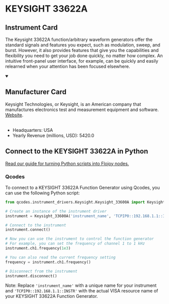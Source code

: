 
# KEYSIGHT 33622A

## Instrument Card

The Keysight 33622A function/arbitrary waveform generators offer the standard signals and features you expect, such as modulation, sweep, and burst. However, it also provides features that give you the capabilities and flexibility you need to get your job done quickly, no matter how complex. An intuitive front-panel user interface, for example, can be quickly and easily relearned when your attention has been focused elsewhere.

<details open>
<summary><h2>Manufacturer Card</h2></summary>
Keysight Technologies, or Keysight, is an American company that manufactures electronics test and measurement equipment and software. <a href=https://www.keysight.com/us/en/home.html>Website</a>.
<br><br>
<ul>
  <li>Headquarters: USA</li>
  <li>Yearly Revenue (millions, USD): 5420.0</li>
</ul>
</details>

## Connect to the KEYSIGHT 33622A in Python

[Read our guide for turning Python scripts into Flojoy nodes.](https://docs.flojoy.ai/custom-nodes/creating-custom-node/)


### Qcodes

To connect to a KEYSIGHT 33622A Function Generator using Qcodes, you can use the following Python script:

```python
from qcodes.instrument_drivers.Keysight.Keysight_33600A import Keysight_33600A

# Create an instance of the instrument driver
instrument = Keysight_33600A('instrument_name', 'TCPIP0::192.168.1.1::INSTR')

# Connect to the instrument
instrument.connect()

# Now you can use the instrument to control the function generator
# For example, you can set the frequency of channel 1 to 1 kHz
instrument.ch1.frequency(1e3)

# You can also read the current frequency setting
frequency = instrument.ch1.frequency()

# Disconnect from the instrument
instrument.disconnect()
```

Note: Replace `'instrument_name'` with a unique name for your instrument and `'TCPIP0::192.168.1.1::INSTR'` with the actual VISA resource name of your KEYSIGHT 33622A Function Generator.

